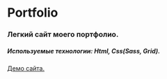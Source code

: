 # Portfolio

### Легкий сайт моего портфолио.

##### Используемые технологии: Html, Css(Sass, Grid).

[Демо сайта.](https://rampelstillskin.github.io/Portfolio/build/)
